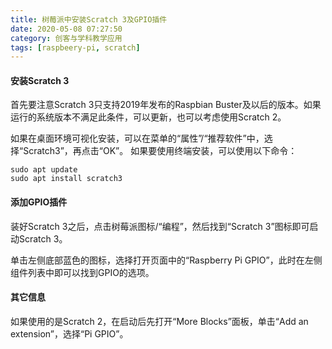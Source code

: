 ```yaml
---
title: 树莓派中安装Scratch 3及GPIO插件
date: 2020-05-08 07:27:50
category: 创客与学科教学应用
tags: [raspbeery-pi, scratch]
---
```


#### 安装Scratch 3

首先要注意Scratch 3只支持2019年发布的Raspbian Buster及以后的版本。如果运行的系统版本不满足此条件，可以更新，也可以考虑使用Scratch 2。

如果在桌面环境可视化安装，可以在菜单的“属性”/“推荐软件”中，选择“Scratch3”，再点击“OK”。
如果要使用终端安装，可以使用以下命令：
```
sudo apt update
sudo apt install scratch3
```
<!--more-->

#### 添加GPIO插件
装好Scratch 3之后，点击树莓派图标/“编程”，然后找到“Scratch 3”图标即可启动Scratch 3。

单击左侧底部蓝色的图标，选择打开页面中的“Raspberry Pi GPIO”，此时在左侧组件列表中即可以找到GPIO的选项。

#### 其它信息

如果使用的是Scratch 2，在启动后先打开“More Blocks”面板，单击“Add an extension”，选择“Pi GPIO”。
